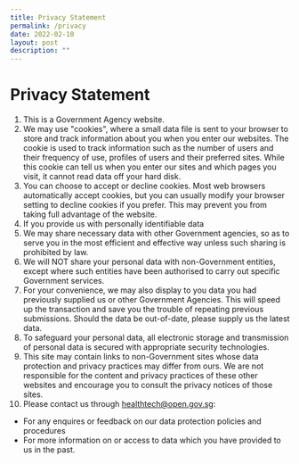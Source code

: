 ```yaml
---
title: Privacy Statement
permalink: /privacy
date: 2022-02-10
layout: post
description: ""
---
```

# Privacy Statement

1. This is a Government Agency website.
2. We may use "cookies", where a small data file is sent to your browser to store and track information about you when you enter our websites. The cookie is used to track information such as the number of users and their frequency of use, profiles of users and their preferred sites. While this cookie can tell us when you enter our sites and which pages you visit, it cannot read data off your hard disk.
3. You can choose to accept or decline cookies. Most web browsers automatically accept cookies, but you can usually modify your browser setting to decline cookies if you prefer. This may prevent you from taking full advantage of the website.
4.  If you provide us with personally identifiable data
5.  We may share necessary data with other Government agencies, so as to serve you in the most efficient and effective way unless such sharing is prohibited by law.
6.  We will NOT share your personal data with non-Government entities, except where such entities have been authorised to carry out specific Government services.
7.  For your convenience, we may also display to you data you had previously supplied us or other Government Agencies. This will speed up the transaction and save you the trouble of repeating previous submissions. Should the data be out-of-date, please supply us the latest data.
8.  To safeguard your personal data, all electronic storage and transmission of personal data is secured with appropriate security technologies.
9.  This site may contain links to non-Government sites whose data protection and privacy practices may differ from ours. We are not responsible for the content and privacy practices of these other websites and encourage you to consult the privacy notices of those sites.
10.  Please contact us through healthtech@open.gov.sg:
-  For any enquires or feedback on our data protection policies and procedures
-  For more information on or access to data which you have provided to us in the past.